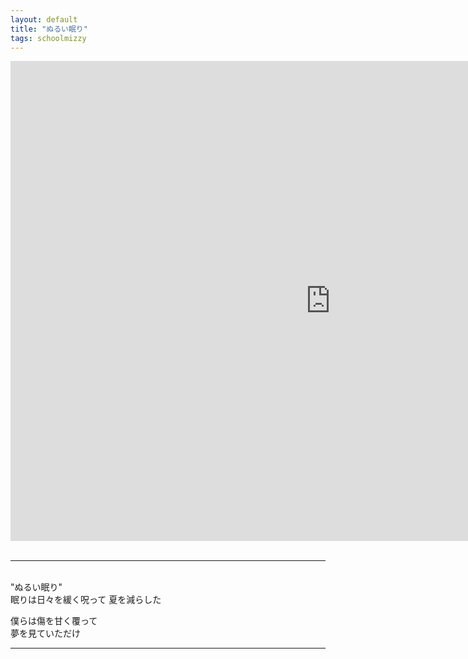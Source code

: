 ```yaml
---
layout: default
title: "ぬるい眠り"
tags: schoolmizzy
---
```

<div class="movie-wrap">
<iframe width="1024" height="768" src="https://www.youtube.com/embed/VDsGUBLkpv8" title="ぬるい眠り / 初音ミク" frameborder="0" allow="accelerometer; autoplay; clipboard-write; encrypted-media; gyroscope; picture-in-picture" allowfullscreen></iframe>
</div>
<br>
<hr>
<br>
"ぬるい眠り"  
<br>
眠りは日々を緩く呪って  
夏を減らした  

僕らは傷を甘く覆って  
夢を見ていただけ  

----
